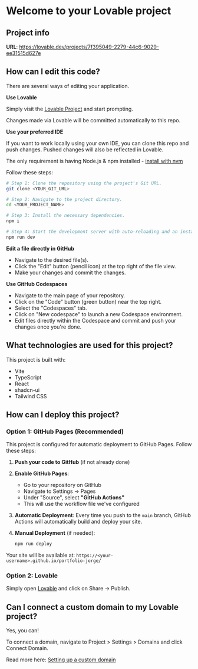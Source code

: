 # Welcome to your Lovable project

## Project info

**URL**: https://lovable.dev/projects/7f395049-2279-44c6-9029-ee31515d627e

## How can I edit this code?

There are several ways of editing your application.

**Use Lovable**

Simply visit the [Lovable Project](https://lovable.dev/projects/7f395049-2279-44c6-9029-ee31515d627e) and start prompting.

Changes made via Lovable will be committed automatically to this repo.

**Use your preferred IDE**

If you want to work locally using your own IDE, you can clone this repo and push changes. Pushed changes will also be reflected in Lovable.

The only requirement is having Node.js & npm installed - [install with nvm](https://github.com/nvm-sh/nvm#installing-and-updating)

Follow these steps:

```sh
# Step 1: Clone the repository using the project's Git URL.
git clone <YOUR_GIT_URL>

# Step 2: Navigate to the project directory.
cd <YOUR_PROJECT_NAME>

# Step 3: Install the necessary dependencies.
npm i

# Step 4: Start the development server with auto-reloading and an instant preview.
npm run dev
```

**Edit a file directly in GitHub**

- Navigate to the desired file(s).
- Click the "Edit" button (pencil icon) at the top right of the file view.
- Make your changes and commit the changes.

**Use GitHub Codespaces**

- Navigate to the main page of your repository.
- Click on the "Code" button (green button) near the top right.
- Select the "Codespaces" tab.
- Click on "New codespace" to launch a new Codespace environment.
- Edit files directly within the Codespace and commit and push your changes once you're done.

## What technologies are used for this project?

This project is built with:

- Vite
- TypeScript
- React
- shadcn-ui
- Tailwind CSS

## How can I deploy this project?

### Option 1: GitHub Pages (Recommended)

This project is configured for automatic deployment to GitHub Pages. Follow these steps:

1. **Push your code to GitHub** (if not already done)
2. **Enable GitHub Pages**:
   - Go to your repository on GitHub
   - Navigate to Settings → Pages
   - Under "Source", select **"GitHub Actions"**
   - This will use the workflow file we've configured

3. **Automatic Deployment**: Every time you push to the `main` branch, GitHub Actions will automatically build and deploy your site.

4. **Manual Deployment** (if needed):
   ```sh
   npm run deploy
   ```

Your site will be available at: `https://<your-username>.github.io/portfolio-jorge/`

### Option 2: Lovable

Simply open [Lovable](https://lovable.dev/projects/7f395049-2279-44c6-9029-ee31515d627e) and click on Share -> Publish.

## Can I connect a custom domain to my Lovable project?

Yes, you can!

To connect a domain, navigate to Project > Settings > Domains and click Connect Domain.

Read more here: [Setting up a custom domain](https://docs.lovable.dev/tips-tricks/custom-domain#step-by-step-guide)
